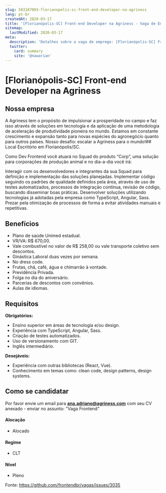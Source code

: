 ```yaml
---
slug: 583187093-florianopolis-sc-front-end-developer-na-agriness
lang: pt-br
createdAt: 2020-03-17
title: '[Florianópolis-SC] Front-end Developer na Agriness - Vaga de Emprego'
sitemap:
  lastModified: 2020-03-17
meta:
  description: 'Detalhes sobre a vaga de emprego: [Florianópolis-SC] Front-end Developer na Agriness'
  twitter:
    card: summary
    site: '@nawarian'
---
```


# [Florianópolis-SC] Front-end Developer na Agriness

## Nossa empresa

A Agriness tem o propósito de impulsionar a prosperidade no campo e faz isso através de soluções em tecnologia e da aplicação de uma metodologia de aceleração de produtividade pioneira no mundo. Estamos em constante crescimento e expansão tanto para novas espécies do agronegócio quanto para outros países. Nosso desafio: escalar a Agriness para o mundo!## Local
Escritório em Florianópolis/SC.

Como Dev Frontend você atuará no Squad do produto “Corp”, uma solução para corporações de produção animal e no dia-a-dia você irá:

Interagir com os desenvolvedores e integrantes da sua Squad para definição e implementação das soluções planejadas.
Implementar código seguindo os padrões de qualidade definidos pela área, através de uso de testes automatizados, processos de integração contínua, revisão de código, buscando disseminar boas práticas.
Desenvolver soluções utilizando tecnologias já adotadas pela empresa como TypeScript, Angular, Sass.
Prezar pela otimização de processos de forma a evitar atividades manuais e repetitivas.

## Benefícios

- Plano de saúde Unimed estadual.
- VR/VA: R$ 670,00.
- Vale combustível no valor de R$ 258,00 ou vale transporte coletivo sem descontos.
- Ginástica Laboral duas vezes por semana.
- No dress code.
- Frutas, chá, café, água e chimarrão à vontade.
- Previdência Privada.
- Folga no dia do aniversário.
- Parcerias de descontos com convênios.
- Aulas de idiomas.

## Requisitos

**Obrigatórios:**
- Ensino superior em áreas de tecnologia e/ou design.
- Experiência com TypeScript, Angular, Sass.
- Criação de testes automatizados.
- Uso de versionamento com GIT.
- Inglês intermediário.

**Desejáveis:**
- Experiência com outras bibliotecas (React, Vue).
- Conhecimento em temas como: clean code, design patterns, design systems.

## Como se candidatar

Por favor envie um email para **ana.adriano@agriness.com** com seu CV anexado - enviar no assunto: "Vaga Frontend"

#### Alocação
- Alocado

#### Regime
- CLT

#### Nível
- Pleno

Fonte: https://github.com/frontendbr/vagas/issues/3035